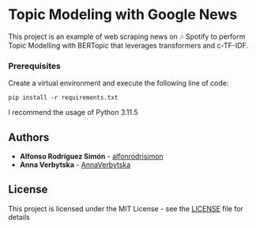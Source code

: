# Topic Modeling with Google News

This project is an example of web scraping news on :notes: Spotify to perform Topic Modelling with BERTopic that leverages transformers and c-TF-IDF.

### Prerequisites

Create a virtual environment and execute the following line of code:

```
pip install -r requirements.txt
```

I recommend the usage of Python 3.11.5
## Authors

* **Alfonso Rodríguez Simón** - [alfonrodrisimon](https://github.com/alfonrodrisimon)
* **Anna Verbytska** - [AnnaVerbytska](https://github.com/AnnaVerbytska)

## License

This project is licensed under the MIT License - see the [LICENSE](LICENSE) file for details
